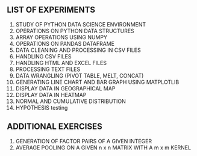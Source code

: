 ## LIST OF EXPERIMENTS

1. STUDY OF PYTHON DATA SCIENCE ENVIRONMENT
2. OPERATIONS ON PYTHON DATA STRUCTURES
3. ARRAY OPERATIONS USING NUMPY
4. OPERATIONS ON PANDAS DATAFRAME
5. DATA CLEANING AND PROCESSING IN CSV FILES
6. HANDLING CSV FILES
7. HANDLING HTML AND EXCEL FILES
8. PROCESSING TEXT FILES
9. DATA WRANGLING (PIVOT TABLE, MELT, CONCAT)
10. GENERATING LINE CHART AND BAR GRAPH USING MATPLOTLIB
11. DISPLAY DATA IN GEOGRAPHICAL MAP
12. DISPLAY DATA IN HEATMAP
13. NORMAL AND CUMULATIVE DISTRIBUTION
14. HYPOTHESIS testing

## ADDITIONAL EXERCISES
1. GENERATION OF FACTOR PAIRS OF A GIVEN INTEGER
2. AVERAGE POOLING ON A GIVEN n x n MATRIX WITH A m x m KERNEL





